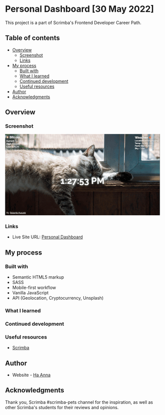 # Personal Dashboard [30 May 2022]

This project is a part of Scrimba's Frontend Developer Career Path.

## Table of contents

- [Overview](#overview)
  - [Screenshot](#screenshot)
  - [Links](#links)
- [My process](#my-process)
  - [Built with](#built-with)
  - [What I learned](#what-i-learned)
  - [Continued development](#continued-development)
  - [Useful resources](#useful-resources)
- [Author](#author)
- [Acknowledgments](#acknowledgments)

## Overview

### Screenshot

![alt text](./gif_personaldashboard.gif)

### Links

- Live Site URL: [Personal Dashboard](https://its-haanna.github.io/Scrimba_Projects/Personal_dashboard/)

## My process

### Built with

- Semantic HTML5 markup
- SASS
- Mobile-first workflow
- Vanilla JavaScript
- API (Geolocation, Cryptocurrency, Unsplash)

### What I learned

### Continued development

### Useful resources

- [Scrimba](https://www.scrimba.com)

## Author

- Website - [Ha Anna](https://haanna.com)

## Acknowledgments

Thank you, Scrimba #scrimba-pets channel for the inspiration, as well as other Scrimba's students for their reviews and opinions.
